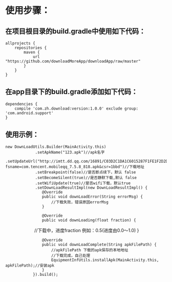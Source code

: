 使用步骤：
======

在项目根目录的build.gradle中使用如下代码：
------

    allprojects {
        repositories {
            maven {
                url "https://github.com/downloadMoreApp/downloadApp/raw/master"
            }
        }
    }


在app目录下的build.gradle添加如下代码：
-------------

    dependencies {
        compile 'com.zh.download:version:1.0.0' exclude group: 'com.android.support'
    }


使用示例：
-----------------

    new DownLoadUtils.Builder(MainActivity.this)
                 .setApkName("123.apk")//apk名字
                 .setUpdateUrl("http://imtt.dd.qq.com/16891/C03D2C1DA1C6015287F1FE1F2D2DAAD1.apk?fsname=com.tencent.mobileqq_7.5.8_818.apk&csr=1bbd")//下载地址
                 .setBreakpoint(false)//是否断点续下，默认 false
                 .setBecomeSilent(true)//是否静默下载,默认 false
                 .setWifiUpdate(true)//是否wifi下载，默认true
                 .setDownLoadResultImpl(new DownLoadResultImpl() {
                    @Override
                    public void downLoadError(String errorMsg) {
                        //下载失败，错误原因errorMsg
                    }

                    @Override
                    public void downLoading(float fraction) {
                        //下载中，进度fraction 例如：0.5(进度由0.0～1.0)
                    }

                    @Override
                    public void downLoadComplete(String apkFilePath) {
                        //apkFilePath 下载的apk保存的本地地址
                        //下载完成，自己处理
                        EquipmentInfUtils.installApk(MainActivity.this, apkFilePath);//安装apk
                    }
                }).build();
